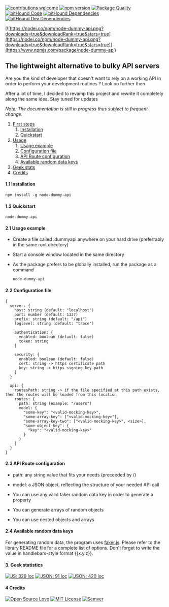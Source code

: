 [![contributions welcome](https://img.shields.io/badge/contributions-welcome-brightgreen.svg?style=flat)](https://github.com/agaman1792/node-dummy-api)
[![npm version](https://img.shields.io/badge/engine-node%20%3E%3D%208.11.2-brightgreen.svg)](https://nodejs.org/dist/v8.11.2/)
[![Package Quality](http://npm.packagequality.com/shield/node-dummy-api.svg)](http://packagequality.com/#?package=node-dummy-api)
[![bitHound Code](https://www.bithound.io/github/agaman1792/node-dummy-api/badges/code.svg)](https://www.bithound.io/github/agaman1792/node-dummy-api)
[![bitHound Dependencies](https://www.bithound.io/github/agaman1792/node-dummy-api/badges/dependencies.svg)](https://www.bithound.io/github/agaman1792/node-dummy-api/master/dependencies/npm)
[![bitHound Dev Dependencies](https://www.bithound.io/github/agaman1792/node-dummy-api/badges/devDependencies.svg)](https://www.bithound.io/github/agaman1792/node-dummy-api/master/dependencies/npm)

[![https://nodei.co/npm/node-dummy-api.png?downloads=true&downloadRank=true&stars=true](https://nodei.co/npm/node-dummy-api.png?downloads=true&downloadRank=true&stars=true)](https://www.npmjs.com/package/node-dummy-api)

## The lightweight alternative to bulky API servers

Are you the kind of developer that doesn't want to rely on a working API in order to perform your development routines ? Look no further then

After a lot of time, I decided to revamp this project and rewrite it completely along the same idea.
Stay tuned for updates

*Note: The documentation is still in progress thus subject to frequent change.*

1. [First steps]()
    1. [Installation](#installation)
    2. [Quickstart](#quickstart)
2. [Usage]()
    1. [Usage example](#usage-example)
    2. [Configuration file](#configuration-file)
    3. [API Route configuration](#api-route-configuration)
    4. [Available random data keys](#available-random-data-keys)
3. [Geek stats](#geek-statistics)
4. [Credits](#credits)
<!-- 3. [Contributing]()
    1. [Prerequisites]()
    2. [Running the tests]()
    3. [Small guide]() -->


#### 1.1 Installation
<a name="installation"></a>

    npm install -g node-dummy-api

#### 1.2 Quickstart
<a name="quickstart"></a>

    node-dummy-api

#### 2.1 Usage example
<a name="usage-example"></a>

- Create a file called .dummyapi anywhere on your hard drive (preferrably in the same root directory)
- Start a console window located in the same directory
- As the package prefers to be globally installed, run the package as a command

      node-dummy-api

#### 2.2 Configuration file
<a name="configuration-file"></a>

    {
      server: {
        host: string (default: "localhost")
        port: number (default: 1337)
        prefix: string (default: "/api")
        loglevel: string (default: "trace")

        authentication: {
          enabled: boolean (default: false)
          token: string
        }

        security: {
          enabled: boolean (default: false)
          cert: string -> https certificate path
          key: string -> https signing key path
        }
      }

      api: {
        routesPath: string -> if the file specified at this path exists, then the routes will be loaded from this location
        routes: {
          path: string (example: "/users")
          model: {
            "some-key": "<valid-mocking-key>",
            "some-array-key": ["<valid-mocking-key>"],
            "some-array-key-two": ["<valid-mocking-key>", <size>],
            "some-object-key": {
              "key": "<valid-mocking-key>"
            }
          }
        }
      }
    }

#### 2.3 API Route configuration
<a name="api-route-configuration"></a>

- path: any string value that fits your needs (preceeded by /)
- model: a JSON object, reflecting the structure of your needed API call

- You can use any valid faker random data key in order to generate a property
- You can generate arrays of random objects
- You can use nested objects and arrays

#### 2.4 Available random data keys
<a name="available-random-data-keys"></a>

For generating random data, the program uses [faker.js](https://github.com/Marak/faker.js). Please refer to the library README file for a complete list of options. Don't forget to write the value in handlebars-style format {{x.y.z}}.

#### 3. Geek statistics
<a name="geek-statistics"></a>

[![JS: 329 loc](https://img.shields.io/badge/JS-329%20loc-yellow.svg)](#geek-statistics)
[![JSON: 91 loc](https://img.shields.io/badge/JSON-91%20loc-yellow.svg)](#geek-statistics)
[![JSON: 420 loc](https://img.shields.io/badge/Total-420%20loc-green.svg)](#geek-statistics)

#### 4 Credits
<a name="credits"></a>

[![Open Source Love](https://badges.frapsoft.com/os/v1/open-source.png?v=103)](https://github.com/ellerbrock/open-source-badges/)
[![MIT License](https://img.shields.io/apm/l/vim-mode.svg)](https://opensource.org/licenses/mit-license.php)
[![Semver](https://img.shields.io/SemVer/2.0.0.png)](http://semver.org/spec/v2.0.0.html)

<!-- * [What does it do ?](#section-one)
* [How do I install this ?](#section-two)
* [How would I use this and why ?](#section-three)
* [The configuration file](#section-four)
  * [A simple model](#a-simple-model)
  * [Configuration file explained](#config-file-explained)
  * [Possible random data keys](#random-data-docs)
* [Other important things](#section-five)
<a name="section-one"></a>What does it do ?
-----------------

  It exposes a RESTful webserver. The picture below will explain better.
  ![](http://s11.postimg.org/oa4uzqrr7/dummy_api.png)

**Now using words**

To begin with, this tool started with a deep desire not to depend on third-party apis (servers) in order to develop the front-end functionality (since in most of the cases, the back-end and front-end projects are separated). This includes possible issues like but not limited to:

* High load produced by the server causing the local development environment to be horribly slow.
* Increased development speed since you don't have to wait for eventual middleware issues to be fixed.
* Independent development, since you can write the application and the tests, all there's left to do at the end being the integration between the systems.
* It's lightweight
* It's open source :))

<a name="section-two"></a>How do I install this ?
-----------------------

  NPM: node-dummy-api (prefer global install)
  ```bash
    npm install -g node-dummy-api
  ```

<a name="section-three"></a>How would I use this and why ?
------------------------------

  Using this tool is the simplest thing you did in a long time.

**First step**
  * Create a _.dummyapi_ file in the root directory of your project
  * Or set an environment variable with the value a serialized JSON object containing your configuration

**Second step**
  * Shape the config file/config environment variable to best suit your development needs (endpoints, authorization).
  * The configuration file structure is documented a bit below
  * Open a terminal in the project root directory
  * Run the following command (as node-dummy-api prefers a global install):

  ```bash
    node-dummy-api
  ```

<a name="section-four"></a>The configuration file
----------------------

  This is the only thing that matters. The configuration file dictates the behavior of the system. The ultimate goal is that you can configure basically any test API environment you need with ease.

  * File type: JSON
  * File name: .dummyapi
  * (Alternative) Environment variable name: DUMMY_API_CONFIG

  _**Note: You don't have to specify all the keys in your configuration file. You can just define the options that you want to customize. If an option is not specified, its value is set as the default value. Default values can be found here: ./core/config-default.json**_

  **Configuration file explained**:
  <a name="config-file-explained"></a>

  ```js
  {
    // Server configuration
    "server": {
      "authorization": {
        "enabled": false, // Set to true in order to enable authorization
        "token": {
          "value": "1" // The token value (hard-coded into these settings). Reprezents the token that must be included in the Authorization header
        }
      },
      "general": {
        "port": 8080, // The port to serve the application on
        "prefix": "/api", // Api prefix (the part between port and endpoint <http://localhost:8080/api/users) -> /api is the prefix
        "loglevel": "trace"
      },
      "security": {
        "enabled": true,
        "cert": "",
        "key": ""
      }
    },
    // Api (endpoints configuration)
    "api": {
      // The routes array contains the endpoints that we wish to expose. Just add an object to this array, object containing a "path" key and a "model" key and you are good to go
      "routes": [
        {
          "path": "/address", // The path at which this endpoint will be found
          "model": { // The data model
            "address": "{{address.secondaryAddress}}",
            "city": "{{address.city}}",
            "country": "{{address.country}}"
          }
        }
      ]
    }
  }
  ```

  As you can see, models are configured by the object with the same name, contained inside a route.

  A model is just an object, with the key representing the name of the property and the value representing how you want the future value to be generated.

  **A simple model**
  <a name="a-simple-model"></a>

  ```js
  "model": {
      "foo": ["a", "b", "c"],
      "bar": "{{address.city}}"
  }
  ```
  The keys _foo_ and _bar_ in our case represent object properties that we want to find in our REST API.

  The value _["a", "b", "c"]_ instructs the program to choose a random value in the array and assign it to the object
  * *If the value is an array, choose a random value and use it as output*

  The value _"{{address.city}}"_ instructs the program to choose a random city and assign it to the object.
  * *If the value is a string, find the method that will produce the output*

<a name="random-data-docs"></a>
  For generating random data, the program uses [faker.js](https://github.com/Marak/faker.js), the possible values are (remember to write the argument in mustache-like format: _{{x.y.z}}_):

  * address
    * zipCode
    * city
    * cityPrefix
    * citySuffix
    * streetName
    * streetAddress
    * streetSuffix
    * streetPrefix
    * secondaryAddress
    * county
    * country
    * countryCode
    * state
    * stateAbbr
    * latitude
    * longitude
  * commerce
    * color
    * department
    * productName
    * price
    * productAdjective
    * productMaterial
    * product
  * company
    * suffixes
    * companyName
    * companySuffix
    * catchPhrase
    * bs
    * catchPhraseAdjective
    * catchPhraseDescriptor
    * catchPhraseNoun
    * bsAdjective
    * bsBuzz
    * bsNoun
  * date
    * past
    * future
    * between
    * recent
    * month
    * weekday
  * fake
  * finance
    * account
    * accountName
    * mask
    * amount
    * transactionType
    * currencyCode
    * currencyName
    * currencySymbol
  * hacker
    * abbreviation
    * adjective
    * noun
    * verb
    * ingverb
    * phrase
  * helpers
    * randomize
    * slugify
    * replaceSymbolWithNumber
    * replaceSymbols
    * shuffle
    * mustache
    * createCard
    * contextualCard
    * userCard
    * createTransaction
  * image
    * image
    * avatar
    * imageUrl
    * abstract
    * animals
    * business
    * cats
    * city
    * food
    * nightlife
    * fashion
    * people
    * nature
    * sports
    * technics
    * transport
  * internet
    * avatar
    * email
    * userName
    * protocol
    * url
    * domainName
    * domainSuffix
    * domainWord
    * ip
    * userAgent
    * color
    * mac
    * password
  * lorem
    * words
    * sentence
    * sentences
    * paragraph
    * paragraphs
  * name
    * firstName
    * lastName
    * findName
    * jobTitle
    * prefix
    * suffix
    * title
    * jobDescriptor
    * jobArea
    * jobType
  * phone
    * phoneNumber
    * phoneNumberFormat
    * phoneFormats
  * random
    * number
    * arrayElement
    * objectElement
    * uuid
    * boolean


<a name="section-five"></a>Other important things
------------

Work in progress... -->
